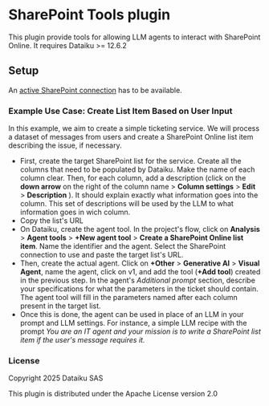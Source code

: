 # SharePoint Tools plugin

This plugin provide tools for allowing LLM agents to interact with SharePoint Online. It requires Dataiku >= 12.6.2

## Setup

An [active SharePoint connection](https://doc.dataiku.com/dss/latest/connecting/sharepoint-online.html) has to be available.

### Example Use Case: Create List Item Based on User Input

In this example, we aim to create a simple ticketing service. We will process a dataset of messages from users and create a SharePoint Online list item describing the issue, if necessary.
- First, create the target SharePoint list for the service. Create all the columns that need to be populated by Dataiku. Make the name of each column clear. Then, for each column, add a description (click on the **down arrow** on the right of the column name > **Column settings** > **Edit** > **Description** ). It should explain exactly what information goes into the column. This set of descriptions will be used by the LLM to what information goes in wich column.
- Copy the list's URL
- On Dataiku, create the agent tool. In the project's flow, click on **Analysis** > **Agent tools** > **+New agent tool** > **Create a SharePoint Online list item**. Name the identifier and the agent. Select the SharePoint connection to use and paste the target list's URL.
- Then, create the actual agent. Click on **+Other** > **Generative AI** > **Visual Agent**, name the agent, click on v1, and add the tool (**+Add tool**) created in the previous step. In the agent's *Additional prompt* section, describe your specifications for what the parameters in the ticket should contain. The agent tool will fill in the parameters named after each column present in the target list.
- Once this is done, the agent can be used in place of an LLM in your prompt and LLM settings. For instance, a simple LLM recipe with the prompt *You are an IT agent and your mission is to write a SharePoint list item if the user's message requires it.*

### License

Copyright 2025 Dataiku SAS

This plugin is distributed under the Apache License version 2.0